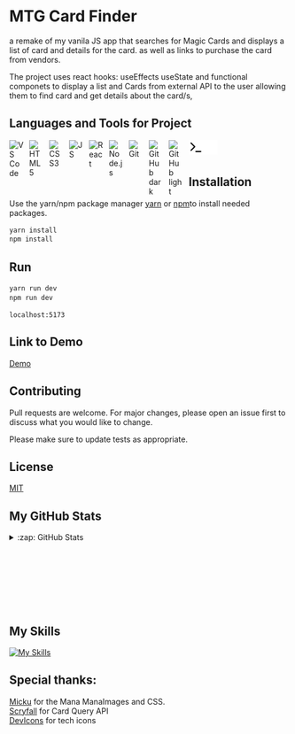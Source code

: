 # MTG Card Finder

a remake of my vanila JS app that searches for Magic Cards and displays a list of card and details for the card. as well as links to purchase the card from vendors.

The project uses react hooks: useEffects useState and functional componets to display a list and Cards from external API to the user allowing them to find card and get details about the card/s,

## Languages and Tools for Project

<img align="left" alt="VS Code" width="26px" src="https://cdn.jsdelivr.net/gh/devicons/devicon/icons/vscode/vscode-original.svg" style="padding-right:10px;"/>
 <img align="left" alt="HTML5" width="26px"src="https://cdn.jsdelivr.net/gh/devicons/devicon/icons/html5/html5-original.svg" style="padding-right:10px;"/>
<img align="left" alt="CSS3" width="26px" src="https://cdn.jsdelivr.net/gh/devicons/devicon/icons/css3/css3-original.svg" style="padding-right:10px;" />
<img align="left" alt="JS" width="26px" src="https://cdn.jsdelivr.net/gh/devicons/devicon/icons/javascript/javascript-original.svg" style="padding-right:10px;" />
<img align="left" alt="React" width="26px" src="https://cdn.jsdelivr.net/gh/devicons/devicon/icons/react/react-original.svg" style="padding-right:10px;" />
<img align="left" alt="Node.js" width="26px" src="https://cdn.jsdelivr.net/gh/devicons/devicon/icons/nodejs/nodejs-original.svg" style="padding-right:10px;" />
<img align="left" alt="Git" width="26px" src="https://cdn.jsdelivr.net/gh/devicons/devicon/icons/git/git-original.svg" style="padding-right:10px;" />
<img align="left" alt="GitHub dark" width="26px" src="https://user-images.githubusercontent.com/3369400/139447912-e0f43f33-6d9f-45f8-be46-2df5bbc91289.png#gh-dark-mode-only" style="padding-right:10px;" />
<img align="left" alt="GitHub light" width="26px" src="https://user-images.githubusercontent.com/3369400/139448065-39a229ba-4b06-434b-bc67-616e2ed80c8f.png#gh-light-mode-only" style="padding-right:10px;" />
<img align="left" alt="Terminal light" width="26px" src="https://github.com/codeSTACKr/codeSTACKr/raw/master/img/terminal-light.svg#gh-light-mode-only" />
<img align="left" alt="Terminal dark" width="26px" src="https://github.com/codeSTACKr/codeSTACKr/raw/master/img/terminal-dark.svg#gh-dark-mode-only" />
<br />
<br />

## Installation

Use the yarn/npm package manager [yarn](https://yarnpkg.com/getting-started) or [npm](https://www.npmjs.com/)to install needed packages.

```bash
yarn install
npm install
```

## Run

```bash
yarn run dev
npm run dev
```

```Browser
localhost:5173
```

## Link to Demo

[Demo](https://reactmtgcardfinder-pg9ofrisf-ceckles.vercel.app/)

## Contributing

Pull requests are welcome. For major changes, please open an issue first to discuss what you would like to change.

Please make sure to update tests as appropriate.

## License

[MIT](https://choosealicense.com/licenses/mit/)

## My GitHub Stats

<details>
  <summary>:zap: GitHub Stats</summary>
  <img align="left" alt="ceckles' GitHub Stats" src="https://github-readme-stats.vercel.app/api?username=ceckles&show_icons=true&hide_border=false&theme=slateorange" />
  </details><br/></br><br/><br/><br/><br/><br/>

## My Skills

[![My Skills](https://skillicons.dev/icons?i=bash,bootstrap,cs,css,deno,docker,express,git,html,java,js,jenkins,linux,materialui,mongodb,nodejs,react,swift,ts,vscode)](https://skillicons.dev)

## Special thanks:

[Micku](https://github.com/micku/mana-cost) for the Mana ManaImages and CSS.<br/>
[Scryfall](https://scryfall.com/docs/api) for Card Query API<br/>
[DevIcons](https://devicon.dev/) for tech icons